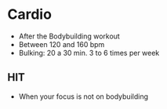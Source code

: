 # Cardio

- After the Bodybuilding workout
- Between 120 and 160 bpm
- Bulking: 20 a 30 min. 3 to 6 times per week


## HIT
- When your focus is not on bodybuilding
